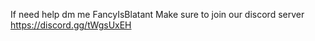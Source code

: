 If need help dm me FancyIsBlatant 
Make sure to join our discord server https://discord.gg/tWgsUxEH
